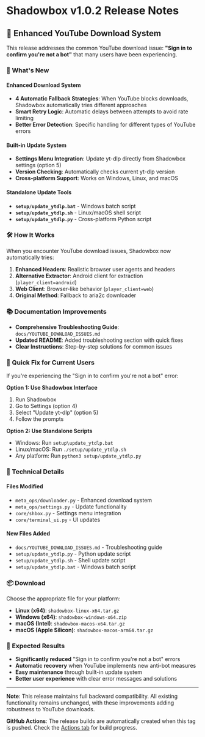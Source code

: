 # Shadowbox v1.0.2 Release Notes

## 🎵 Enhanced YouTube Download System

This release addresses the common YouTube download issue: **"Sign in to confirm you're not a bot"** that many users have been experiencing.

### 🚀 What's New

#### Enhanced Download System
- **4 Automatic Fallback Strategies**: When YouTube blocks downloads, Shadowbox automatically tries different approaches
- **Smart Retry Logic**: Automatic delays between attempts to avoid rate limiting
- **Better Error Detection**: Specific handling for different types of YouTube errors

#### Built-in Update System
- **Settings Menu Integration**: Update yt-dlp directly from Shadowbox settings (option 5)
- **Version Checking**: Automatically checks current yt-dlp version
- **Cross-platform Support**: Works on Windows, Linux, and macOS

#### Standalone Update Tools
- **`setup/update_ytdlp.bat`** - Windows batch script
- **`setup/update_ytdlp.sh`** - Linux/macOS shell script  
- **`setup/update_ytdlp.py`** - Cross-platform Python script

### 🛠️ How It Works

When you encounter YouTube download issues, Shadowbox now automatically tries:

1. **Enhanced Headers**: Realistic browser user agents and headers
2. **Alternative Extractor**: Android client for extraction (`player_client=android`)
3. **Web Client**: Browser-like behavior (`player_client=web`)
4. **Original Method**: Fallback to aria2c downloader

### 📚 Documentation Improvements

- **Comprehensive Troubleshooting Guide**: `docs/YOUTUBE_DOWNLOAD_ISSUES.md`
- **Updated README**: Added troubleshooting section with quick fixes
- **Clear Instructions**: Step-by-step solutions for common issues

### 🎯 Quick Fix for Current Users

If you're experiencing the "Sign in to confirm you're not a bot" error:

**Option 1: Use Shadowbox Interface**
1. Run Shadowbox
2. Go to Settings (option 4)
3. Select "Update yt-dlp" (option 5)
4. Follow the prompts

**Option 2: Use Standalone Scripts**
- Windows: Run `setup\update_ytdlp.bat`
- Linux/macOS: Run `./setup/update_ytdlp.sh`
- Any platform: Run `python3 setup/update_ytdlp.py`

### 🔧 Technical Details

#### Files Modified
- `meta_ops/downloader.py` - Enhanced download system
- `meta_ops/settings.py` - Update functionality
- `core/shbox.py` - Settings menu integration
- `core/terminal_ui.py` - UI updates

#### New Files Added
- `docs/YOUTUBE_DOWNLOAD_ISSUES.md` - Troubleshooting guide
- `setup/update_ytdlp.py` - Python update script
- `setup/update_ytdlp.sh` - Shell update script
- `setup/update_ytdlp.bat` - Windows batch script

### 📦 Download

Choose the appropriate file for your platform:
- **Linux (x64)**: `shadowbox-linux-x64.tar.gz`
- **Windows (x64)**: `shadowbox-windows-x64.zip`
- **macOS (Intel)**: `shadowbox-macos-x64.tar.gz`
- **macOS (Apple Silicon)**: `shadowbox-macos-arm64.tar.gz`

### 🎉 Expected Results

- **Significantly reduced** "Sign in to confirm you're not a bot" errors
- **Automatic recovery** when YouTube implements new anti-bot measures
- **Easy maintenance** through built-in update system
- **Better user experience** with clear error messages and solutions

---

**Note**: This release maintains full backward compatibility. All existing functionality remains unchanged, with these improvements adding robustness to YouTube downloads.

**GitHub Actions**: The release builds are automatically created when this tag is pushed. Check the [Actions tab](https://github.com/EnJulian/shadowbox/actions) for build progress.